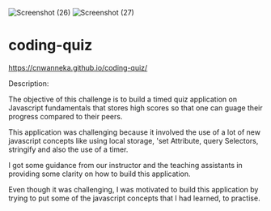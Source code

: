 ![Screenshot (26)](https://user-images.githubusercontent.com/68708065/219039308-9b441933-0642-4308-9c98-ff66fbeb39da.png)
![Screenshot (27)](https://user-images.githubusercontent.com/68708065/219039506-8ed18b72-2bfe-4cd5-8551-9500ec714e22.png)
# coding-quiz

https://cnwanneka.github.io/coding-quiz/

Description:

The objective of this challenge is to build a timed quiz application on Javascript fundamentals that stores high scores so that one can guage their 
progress compared to their peers.

This application was challenging because it involved the use of a lot of new javascript concepts like using local storage, 'set Attribute, query Selectors, stringify and also the use of a timer.

I got some guidance from our instructor and the teaching assistants in providing some clarity on how to build this application.

Even though it was challenging, I was motivated to build this application by trying to put some of the javascript concepts that I had learned, to practise.
